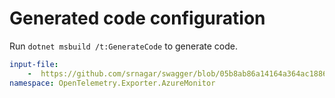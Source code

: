# Generated code configuration

Run `dotnet msbuild /t:GenerateCode` to generate code.

``` yaml
input-file:
    -  https://github.com/srnagar/swagger/blob/05b8ab86a14164a364ac18869fa2b2e689324403/application-insights.json
namespace: OpenTelemetry.Exporter.AzureMonitor
```
